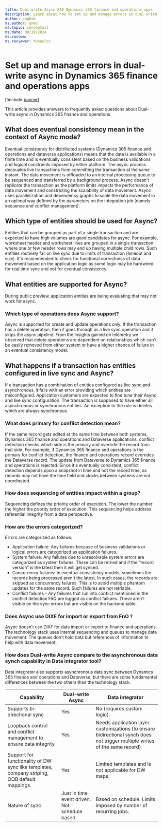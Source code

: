 ```yaml
---
title: Dual-write Async FAQ Dynamics 365 finance and operations apps
description: Learn about how to set up and manage errors in dual-write async in Dynamics 365 finance and operations apps.
author: pnghub
ms.author: gned
ms.topic: conceptual
ms.date: 09/26/2024
ms.custom:
ms.reviewer: twheeloc
---
```


# Set up and manage errors in dual-write async in Dynamics 365 finance and operations apps

[!include [banner](../../includes/banner.md)]

This article provides answers to frequently asked questions about Dual-write async in Dynamics 365 finance and operations.

## What does eventual consistency mean in the context of Async mode? 

Eventual consistency for distributed systems (Dynamics 365 finance and operations and dataverse applications) means that the data is available in a finite time and is eventually consistent based 
on the business validations and logical constraints imposed by either platform. The async process decouples live transactions from committing the transaction at the same instant. The data movement is offloaded to
an internal processing queue to be sequenced and transferred by a background process. Async doesn't replicate the transaction as the platform limits impacts the performance of data movement and constricting the scalability of data movement. Async uses parallelization and dependency graphs to scale the data movement in an optimal way defined by the parameters on the integration job (namely sequence and conflict management).  

## Which type of entities should be used for Async? 

Entities that can be grouped as part of a single transaction and are expected to have high volumes are good candidates for async. For example, worksheet header and worksheet lines are grouped in a single 
transaction where one or few header rows may end up having multiple child rows. Such entities routinely fail on live sync due to limits of transaction (timeout and size).  It's recommended to check for functional correctness of data movement based on the application logic as some logic may be hardwired for real time sync and not for eventual consistency.  

        
## What entities are supported for Async? 
During public preview, application entities are being evaluating that may not work for async. 

### Which type of operations does Async support? 
Async is supported for create and update operations only. If the transaction has a delete operation, then it goes through as a live sync operation and it skips the async pipeline. From the insights gained on 
telemetry we observed that delete operations are dependent on relationships which can't be easily removed from either system or have a higher chance of failure in an eventual consistency model.  

## What happens if a transaction has entities configured in live sync and Async? 
If a transaction has a combination of entities configured as live sync and asynchronous, it fails with an error providing which entities are misconfigured. Application customers are expected to fine tune 
their Async and live sync configuration. The transaction is supposed to have either all asynchronous or synchronous entities. An exception to the rule is deletes which are always synchronous.  

### What does primary for conflict detection mean? 

If the same record gets edited at the same time between both systems, Dynamics 365 finance and operations and Dataverse applications, conflict detection checks which side is the primary and override
the record from that side. For example, if Dynamics 365 finance and operations is the primary for conflict detection, the finance and operations record overrides the Dataverse record. The update from Dataverse to 
Dynamics 365 finance and operations is rejected. Since it's eventually consistent, conflict detection depends upon a snapshot in time and not the record time, as records may not have the time field and 
clocks between systems are not coordinated.  

### How does sequencing of entities impact within a group? 
Sequencing defines the priority order of execution. The lower the number the higher the priority order of execution. This sequencing helps address referential integrity from a data perspective.  
 

### How are the errors categorized? 
Errors are categorized as follows: 
 - Application failure: Any failures because of business validations or logical errors are categorized as application failures.
 - System failure: Any failures due to unresolvable system errors are categorized as system failures. These can be retried and if the “record version” is the latest then it will get synced.
 - Concurrency failures: In eventual consistency models, sometimes the records being processed aren't the latest. In such cases, the records are skipped as concurrency failures. This is to avoid multiple phantom 
updates for the same record. Such failures are not retriable.
 - Conflict failures - Any failures that run into conflict mentioned in the conflict detection FAQ are logged as conflict failures. These aren't visible on the sync errors but are visible on the backend table. 
 

### Does Async use DIXF for import or export from FnO ? 
Async doesn't use DIXF for data import or export to finance and operations. The technology stack uses internal sequencing and queues to manage data movement. The queues don't hold data but references of information to help with data movement.  


### How does Dual-write Async compare to the asynchronous data synch capability in Data integrator tool? 
Data integrator also supports asynchronous data sync between Dynamics 365 finance and operations and Dataverse, but there are some fundamental differences between the two others than the technology stack.  

 

|Capability | Dual-write Async | Data integrator  |
|--------|---------|-------------|
| Supports bi-directional sync | Yes |No (requires custom logic).  |
|Loopback control and conflict management to ensure data integrity  | Yes |Needs application layer customizations (to ensure bidirectional synch does not trigger multiple writes of the same record) |
| Support for functionality of DW sync like templates, company striping, OOB default mappings. | Yes | Limited templates and is not applicable for DW maps. |
| Nature of sync | Just in time event driven.  Not schedule based. |Based on schedule.  Limits imposed by number of recurring jobs. |

